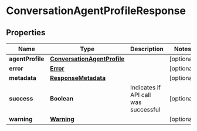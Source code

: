 
# ConversationAgentProfileResponse

## Properties
Name | Type | Description | Notes
------------ | ------------- | ------------- | -------------
**agentProfile** | [**ConversationAgentProfile**](ConversationAgentProfile.md) |  |  [optional]
**error** | [**Error**](Error.md) |  |  [optional]
**metadata** | [**ResponseMetadata**](ResponseMetadata.md) |  |  [optional]
**success** | **Boolean** | Indicates if API call was successful |  [optional]
**warning** | [**Warning**](Warning.md) |  |  [optional]



